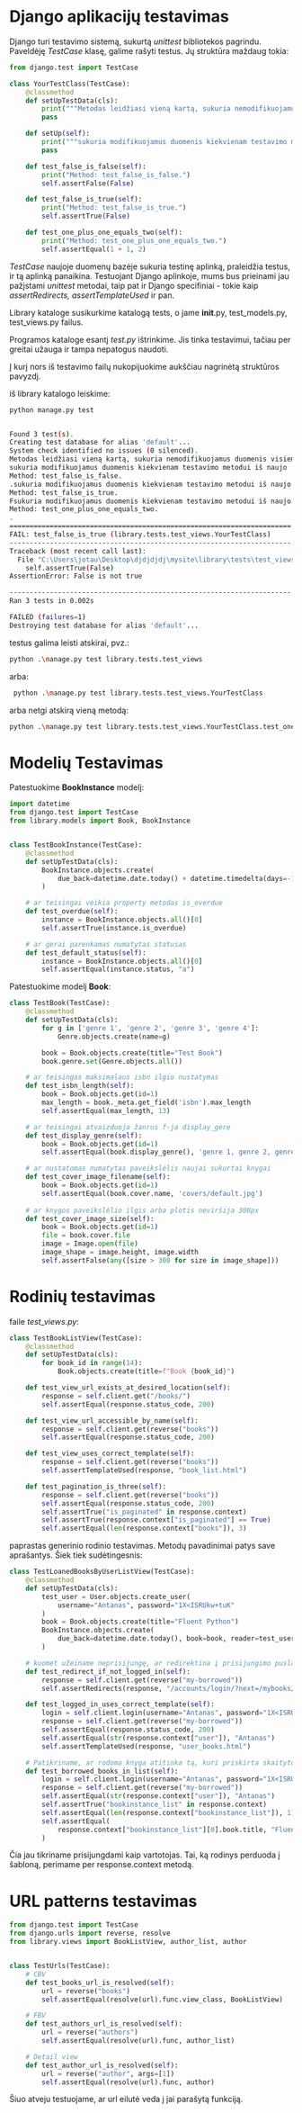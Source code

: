 # Django aplikacijų testavimas

Django turi testavimo sistemą, sukurtą *unittest* bibliotekos pagrindu. Paveldėję *TestCase* klasę, galime rašyti testus. Jų struktūra maždaug tokia:

```python
from django.test import TestCase

class YourTestClass(TestCase):
    @classmethod
    def setUpTestData(cls):
        print("""Metodas leidžiasi vieną kartą, sukuria nemodifikuojamus duomenis visiems likusiems testavimo metodams""")
        pass

    def setUp(self):
        print("""sukuria modifikuojamus duomenis kiekvienam testavimo metodui iš naujo""")
        pass

    def test_false_is_false(self):
        print("Method: test_false_is_false.")
        self.assertFalse(False)

    def test_false_is_true(self):
        print("Method: test_false_is_true.")
        self.assertTrue(False)

    def test_one_plus_one_equals_two(self):
        print("Method: test_one_plus_one_equals_two.")
        self.assertEqual(1 + 1, 2)
```

*TestCase* naujoje duomenų bazėje sukuria testinę aplinką, praleidžia testus, ir tą aplinką panaikina. Testuojant Django aplinkoje, mums bus prieinami jau pažįstami *unittest* metodai, taip pat ir Django specifiniai - tokie kaip *assertRedirects, assertTemplateUsed* ir pan.

Library kataloge susikurkime katalogą tests, o jame __init__.py, test_models.py, test_views.py failus.

Programos kataloge esantį *test.py* ištrinkime. Jis tinka testavimui, tačiau per greitai užauga ir tampa nepatogus naudoti.

Į kurį nors iš testavimo failų nukopijuokime aukščiau nagrinėtą struktūros pavyzdį.

iš library katalogo leiskime:

```bash
python manage.py test


Found 3 test(s).
Creating test database for alias 'default'...
System check identified no issues (0 silenced).
Metodas leidžiasi vieną kartą, sukuria nemodifikuojamus duomenis visiems likusiems testavimo metodams
sukuria modifikuojamus duomenis kiekvienam testavimo metodui iš naujo
Method: test_false_is_false.
.sukuria modifikuojamus duomenis kiekvienam testavimo metodui iš naujo
Method: test_false_is_true.
Fsukuria modifikuojamus duomenis kiekvienam testavimo metodui iš naujo
Method: test_one_plus_one_equals_two.
.
======================================================================
FAIL: test_false_is_true (library.tests.test_views.YourTestClass)
----------------------------------------------------------------------
Traceback (most recent call last):
  File "C:\Users\jotau\Desktop\djdjdjdj\mysite\library\tests\test_views.py", line 19, in test_false_is_true
    self.assertTrue(False)
AssertionError: False is not true

----------------------------------------------------------------------
Ran 3 tests in 0.002s

FAILED (failures=1)
Destroying test database for alias 'default'...
```

testus galima leisti atskirai, pvz.:

```bash
python .\manage.py test library.tests.test_views
```

 arba:

```bash
 python .\manage.py test library.tests.test_views.YourTestClass
```

arba netgi atskirą vieną metodą:

```bash
python .\manage.py test library.tests.test_views.YourTestClass.test_one_plus_one_equals_two
```

# Modelių Testavimas

Patestuokime **BookInstance** modelį:

```python
import datetime
from django.test import TestCase
from library.models import Book, BookInstance


class TestBookInstance(TestCase):
    @classmethod
    def setUpTestData(cls):
        BookInstance.objects.create(
            due_back=datetime.date.today() + datetime.timedelta(days=-1)
        )

    # ar teisingai veikia property metodas is_overdue
    def test_overdue(self):
        instance = BookInstance.objects.all()[0]
        self.assertTrue(instance.is_overdue)

    # ar gerai parenkamas numatytas statusas
    def test_default_status(self):
        instance = BookInstance.objects.all()[0]
        self.assertEqual(instance.status, "a")
```

Patestuokime modelį **Book**:

```python
class TestBook(TestCase):
    @classmethod
    def setUpTestData(cls):
        for g in ['genre 1', 'genre 2', 'genre 3', 'genre 4']:
            Genre.objects.create(name=g)

        book = Book.objects.create(title="Test Book")
        book.genre.set(Genre.objects.all())

    # ar teisingas maksimalaus isbn ilgio nustatymas
    def test_isbn_length(self):
        book = Book.objects.get(id=1)
        max_length = book._meta.get_field('isbn').max_length
        self.assertEqual(max_length, 13)

    # ar teisingai atvaizduoja žanrus f-ja display_gere
    def test_display_genre(self):
        book = Book.objects.get(id=1)
        self.assertEqual(book.display_genre(), 'genre 1, genre 2, genre 3')

    # ar nustatomas numatytas paveikslėlis naujai sukurtai knygai
    def test_cover_image_filename(self):
        book = Book.objects.get(id=1)
        self.assertEqual(book.cover.name, 'covers/default.jpg')
  
    # ar knygos paveikslėlio ilgis arba plotis neviršija 300px
    def test_cover_image_size(self):
        book = Book.objects.get(id=1)
        file = book.cover.file
        image = Image.open(file)
        image_shape = image.height, image.width
        self.assertFalse(any([size > 300 for size in image_shape]))
```

# Rodinių testavimas

faile *test_views.py*:

```python
class TestBookListView(TestCase):
    @classmethod
    def setUpTestData(cls):
        for book_id in range(14):
            Book.objects.create(title=f"Book {book_id}")

    def test_view_url_exists_at_desired_location(self):
        response = self.client.get("/books/")
        self.assertEqual(response.status_code, 200)

    def test_view_url_accessible_by_name(self):
        response = self.client.get(reverse("books"))
        self.assertEqual(response.status_code, 200)

    def test_view_uses_correct_template(self):
        response = self.client.get(reverse("books"))
        self.assertTemplateUsed(response, "book_list.html")

    def test_pagination_is_three(self):
        response = self.client.get(reverse("books"))
        self.assertEqual(response.status_code, 200)
        self.assertTrue("is_paginated" in response.context)
        self.assertTrue(response.context["is_paginated"] == True)
        self.assertEqual(len(response.context["books"]), 3)
```

paprastas generinio rodinio testavimas. Metodų pavadinimai patys save aprašantys. Šiek tiek sudėtingesnis:

```python
class TestLoanedBooksByUserListView(TestCase):
    @classmethod
    def setUpTestData(cls):
        test_user = User.objects.create_user(
            username="Antanas", password="1X<ISRUkw+tuK"
        )
        book = Book.objects.create(title="Fluent Python")
        BookInstance.objects.create(
            due_back=datetime.date.today(), book=book, reader=test_user, status="p"
        )

    # kuomet užeiname neprisijungę, ar redirektina į prisijungimo puslapį
    def test_redirect_if_not_logged_in(self):
        response = self.client.get(reverse("my-borrowed"))
        self.assertRedirects(response, "/accounts/login/?next=/mybooks/")

    def test_logged_in_uses_correct_template(self):
        login = self.client.login(username="Antanas", password="1X<ISRUkw+tuK")
        response = self.client.get(reverse("my-borrowed"))
        self.assertEqual(response.status_code, 200)
        self.assertEqual(str(response.context["user"]), "Antanas")
        self.assertTemplateUsed(response, "user_books.html")

    # Patikriname, ar rodoma knyga atitinka tą, kuri priskirta skaitytojui
    def test_borrowed_books_in_list(self):
        login = self.client.login(username="Antanas", password="1X<ISRUkw+tuK")
        response = self.client.get(reverse("my-borrowed"))
        self.assertEqual(str(response.context["user"]), "Antanas")
        self.assertTrue("bookinstance_list" in response.context)
        self.assertEqual(len(response.context["bookinstance_list"]), 1)
        self.assertEqual(
            response.context["bookinstance_list"][0].book.title, "Fluent Python"
        )
```

Čia jau tikriname prisijungdami kaip vartotojas. Tai, ką rodinys perduoda į šabloną, perimame per response.context metodą.

# URL patterns testavimas

```python
from django.test import TestCase
from django.urls import reverse, resolve
from library.views import BookListView, author_list, author


class TestUrls(TestCase):
    # CBV
    def test_books_url_is_resolved(self):
        url = reverse("books")
        self.assertEqual(resolve(url).func.view_class, BookListView)

    # FBV
    def test_authors_url_is_resolved(self):
        url = reverse("authors")
        self.assertEqual(resolve(url).func, author_list)

    # Detail view
    def test_author_url_is_resolved(self):
        url = reverse("author", args=[1])
        self.assertEqual(resolve(url).func, author)

```

Šiuo atveju testuojame, ar url eilutė veda į jai parašytą funkciją.

<!-- TODO: Formų testavimas. -->
